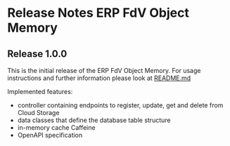 # Release Notes ERP FdV Object Memory


    
## Release 1.0.0

This is the initial release of the ERP FdV Object Memory.
For usage instructions and further information please look at [README.md](README.md)

Implemented features:

- controller containing endpoints to register, update, get and delete from Cloud Storage
- data classes that define the database table structure
- in-memory cache Caffeine
- OpenAPI specification 